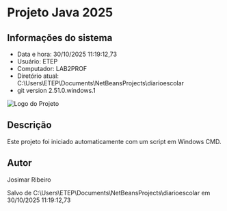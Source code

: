 # Projeto Java 2025 
 
## Informações do sistema 
- Data e hora: 30/10/2025 11:19:12,73 
- Usuário: ETEP 
- Computador: LAB2PROF 
- Diretório atual: C:\Users\ETEP\Documents\NetBeansProjects\diarioescolar 
- git version 2.51.0.windows.1 
 
![Logo do Projeto](https://uxwing.com/wp-content/themes/uxwing/download/file-and-folder-type/java-icon.png) 
 
## Descrição 
Este projeto foi iniciado automaticamente com um script em Windows CMD. 
 
## Autor 
Josimar Ribeiro 
 
Salvo de C:\Users\ETEP\Documents\NetBeansProjects\diarioescolar em 30/10/2025 11:19:12,73 
